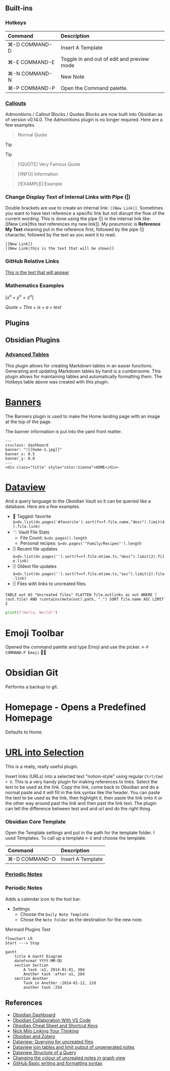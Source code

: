 ## Built-ins

### Hotkeys

| Command       | Description                                |
| :------------ | :----------------------------------------- |
| ⌘-D COMMAND-D | Insert A Template                          |
| ⌘-E COMMAND-E | Toggle in and out of edit and preview mode |
| ⌘-N COMMAND-N | New Note                                   |
| ⌘-P COMMAND-P | Open the Command palette.                  |

### [Callouts](https://help.obsidian.md/How+to/Use+callouts)

Admonitions / Callout Blocks / Quotes Blocks are now built into Obsidian as of version v0.14.0. The Admonitions plugin is no longer required. Here are a few examples.

> Normal Quote

> [!TIP]
> Tip

> [!QUOTE]
> Very Famous Quote

> [!INFO]
> Information

> [!EXAMPLE]
> Example

### Change Display Text of Internal Links with Pipe (|)

Double brackets are use to create an internal link: `[[New Link]]`. Sometimes you want to have text reference a specific link but not disrupt the flow of the current wording. This is done using the pipe (|) in the internal link like: [[New Link|this text references my new link]]. My pneumonic is **Reference My Text** meaning put in the reference first, followed by the pipe (|) character, followed by the text as you want it to read.

```
[[New Link]]
[[New Link|this is the text that will be shown]]
```
### GitHub Relative Links
[This is the text that will appear](MyNewLink.md)

### Mathematics Examples

$[ x^n + y^n = z^n ]$

$Quote + This + is + a + test$

## Plugins

## Obsidian Plugins

### [Advanced Tables](https://github.com/tgrosinger/advanced-tables-obsidian)

This plugin allows for creating Markdown tables in an easier functions. Generating and updating Markdown tables by hand is a cumbersome. This plugin allows for maintaining tables and automatically formatting them. The Hotkeys table above was created with this plugin.

# [Banners](https://github.com/noatpad/obsidian-banners)

The Banners plugin is used to make the Home landing page with an image at the top of the page.

The banner information is put into the yaml front matter.

```
---
cssclass: dashboard
banner: "![[home-1.jpg]]"
banner_x: 0.5
banner_y: 0.8
---
<div class="title" style="color:Sienna">HOME</div>
```

# [Dataview](https://github.com/blacksmithgu/obsidian-dataview)

And a query language to the Obsidian Vault so it can be queried like a database. Here are a few examples.

- 🔖 Tagged: favorite
  `$=dv.list(dv.pages('#favorite').sort(f=>f.file.name,"desc").limit(4).file.link)`
- 〽️ Vault File Stats
  - File Count: `$=dv.pages().length`
  - Personal recipes: `$=dv.pages('"Family/Recipes"').length`
- 🗄️ Recent file updates
  `$=dv.list(dv.pages('').sort(f=>f.file.mtime.ts,"desc").limit(2).file.link)`
- 🗄️ Oldest file updates
  `$=dv.list(dv.pages('').sort(f=>f.file.mtime.ts,"asc").limit(2).file.link)`
- 🗄️ Files with links to uncreated files.

```dataview
TABLE out AS "Uncreated files" FLATTEN file.outlinks as out WHERE !(out.file) AND !contains(meta(out).path, ".") SORT file.name ASC LIMIT 2
```

```python
print(f"Hello, World!")
```

# Emoji Toolbar

Opened the command palette and type Emoji and use the picker.
`⌘-P COMMAND-P Emoji`
🤯🤪

# Obsidian Git

Performs a backup to git.

# Homepage - Opens a Predefined Homepage

Defaults to Home.

# [URL into Selection](https://github.com/denolehov/obsidian-url-into-selection)

This is a really, really useful plugin.

Insert links (URLs) into a selected text "notion-style" using regular `Ctrl/Cmd + V`. This is a very handy plugin for making references to links. Select the text to be used as the link. Copy the link, come back to Obsidian and do a normal paste and it will fill in the link syntax like the header. You can paste the text to be used as the link, then highlight it, then paste the link onto it or the other way around past the link and then past the link text. The plugin can tell the difference between test and and url and do the right thing.

### Obsidian Core Template

Open the Template settings and put in the path for the template folder. I used Templates. To call up a template `⌘-D` and choose the template.

| Command       | Description       |
| :------------ | :---------------- |
| ⌘-D COMMAND-D | Insert A Template |

### [Periodic Notes](https://github.com/liamcain/obsidian-periodic-notes)

### Periodic Notes

Adds a calendar icon to the tool bar.

- Settings
  - Choose the `Daily Note Template`
  - Chose the `Note Folder` as the destination for the new note.

Mermaid Plugins Test

```mermaid
flowchart LR
Start ---> Stop
```

```mermaid
gantt
	title A Gantt Diagram
	dateFormat YYYY-MM-DD
	section Section
		A task :a1, 2014-01-01, 30d
		Another task :after a1, 20d
	section Another
		Task in Another :2014-01-12, 12d
		another task :25d
```

## References

- [Obsidian Dashboard](https://thesweetsetup.com/creating-obsidian-dashboard/)
- [Obsidian Collaboration With VS Code](https://www.youtube.com/watch?v=d80xGBR3ydE)
- [Obsidian Cheat Sheet and Shortcut Keys](https://github.com/ieshreya/Obsidian-Cheat-Sheet)
- [Nick Milo Linking Your Thinking](https://www.linkingyourthinking.com/)
- [Obsidian and Zotero](https://www.marianamontes.me/post/obsidian-and-zotero/)
- [Dataview: Querying for uncreated files](https://forum.obsidian.md/t/dataview-querying-for-uncreated-files/41848)
- [Dataview join tables and limit output of ungenerated notes](https://forum.obsidian.md/t/dataview-join-tables-and-limit-output-of-ungenerated-notes/50049)
- [Dataview Structure of a Query](https://blacksmithgu.github.io/obsidian-dataview/queries/structure/)
- [Changing the colour of uncreated notes in graph view](https://www.reddit.com/r/ObsidianMD/comments/p0w0ib/changing_the_colour_of_uncreated_notes_in_graph/)
- [GitHub Basic writing and formatting syntax](https://docs.github.com/en/get-started/writing-on-github/getting-started-with-writing-and-formatting-on-github/basic-writing-and-formatting-syntax)

